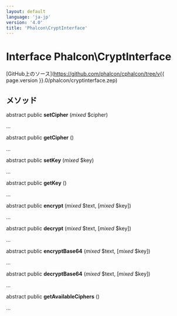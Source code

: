 ```yaml
---
layout: default
language: 'ja-jp'
version: '4.0'
title: 'Phalcon\CryptInterface'
---
```


# Interface **Phalcon\CryptInterface**

[GitHub上のソース](https://github.com/phalcon/cphalcon/tree/v{{ page.version }}.0/phalcon/cryptinterface.zep)

## メソッド

abstract public **setCipher** (*mixed* $cipher)

...

abstract public **getCipher** ()

...

abstract public **setKey** (*mixed* $key)

...

abstract public **getKey** ()

...

abstract public **encrypt** (*mixed* $text, [*mixed* $key])

...

abstract public **decrypt** (*mixed* $text, [*mixed* $key])

...

abstract public **encryptBase64** (*mixed* $text, [*mixed* $key])

...

abstract public **decryptBase64** (*mixed* $text, [*mixed* $key])

...

abstract public **getAvailableCiphers** ()

...